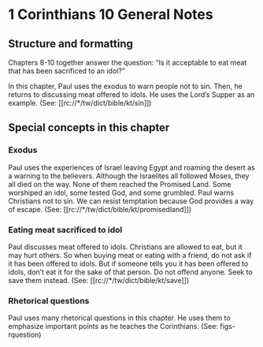 # 1 Corinthians 10 General Notes
## Structure and formatting

Chapters 8-10 together answer the question: “Is it acceptable to eat meat that has been sacrificed to an idol?”

In this chapter, Paul uses the exodus to warn people not to sin. Then, he returns to discussing meat offered to idols. He uses the Lord’s Supper as an example. (See: [[rc://*/tw/dict/bible/kt/sin]])

## Special concepts in this chapter

### Exodus
Paul uses the experiences of Israel leaving Egypt and roaming the desert as a warning to the believers. Although the Israelites all followed Moses, they all died on the way. None of them reached the Promised Land. Some worshiped an idol, some tested God, and some grumbled. Paul warns Christians not to sin. We can resist temptation because God provides a way of escape. (See: [[rc://*/tw/dict/bible/kt/promisedland]])

### Eating meat sacrificed to idol
Paul discusses meat offered to idols. Christians are allowed to eat, but it may hurt others. So when buying meat or eating with a friend, do not ask if it has been offered to idols. But if someone tells you it has been offered to idols, don’t eat it for the sake of that person. Do not offend anyone. Seek to save them instead. (See: [[rc://*/tw/dict/bible/kt/save]])

### Rhetorical questions
Paul uses many rhetorical questions in this chapter. He uses them to emphasize important points as he teaches the Corinthians. (See: figs-rquestion)